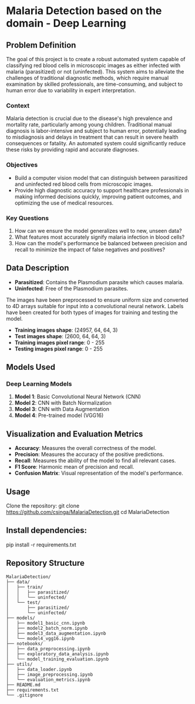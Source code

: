 # Malaria Detection based on the domain - Deep Learning

## Problem Definition

The goal of this project is to create a robust automated system capable of classifying red blood cells in microscopic images as either infected with malaria (parasitized) or not (uninfected). This system aims to alleviate the challenges of traditional diagnostic methods, which require manual examination by skilled professionals, are time-consuming, and subject to human error due to variability in expert interpretation.

### Context

Malaria detection is crucial due to the disease's high prevalence and mortality rate, particularly among young children. Traditional manual diagnosis is labor-intensive and subject to human error, potentially leading to misdiagnosis and delays in treatment that can result in severe health consequences or fatality. An automated system could significantly reduce these risks by providing rapid and accurate diagnoses.

### Objectives

- Build a computer vision model that can distinguish between parasitized and uninfected red blood cells from microscopic images.
- Provide high diagnostic accuracy to support healthcare professionals in making informed decisions quickly, improving patient outcomes, and optimizing the use of medical resources.

### Key Questions

1. How can we ensure the model generalizes well to new, unseen data?
2. What features most accurately signify malaria infection in blood cells?
3. How can the model's performance be balanced between precision and recall to minimize the impact of false negatives and positives?

## Data Description

- **Parasitized**: Contains the Plasmodium parasite which causes malaria.
- **Uninfected**: Free of the Plasmodium parasites.

The images have been preprocessed to ensure uniform size and converted to 4D arrays suitable for input into a convolutional neural network. Labels have been created for both types of images for training and testing the model.

- **Training images shape**: (24957, 64, 64, 3)
- **Test images shape**: (2600, 64, 64, 3)
- **Training images pixel range**: 0 - 255
- **Testing images pixel range**: 0 - 255

## Models Used

### Deep Learning Models

1. **Model 1**: Basic Convolutional Neural Network (CNN)
2. **Model 2**: CNN with Batch Normalization
3. **Model 3**: CNN with Data Augmentation
4. **Model 4**: Pre-trained model (VGG16)

## Visualization and Evaluation Metrics

- **Accuracy**: Measures the overall correctness of the model.
- **Precision**: Measures the accuracy of the positive predictions.
- **Recall**: Measures the ability of the model to find all relevant cases.
- **F1 Score**: Harmonic mean of precision and recall.
- **Confusion Matrix**: Visual representation of the model's performance.

## Usage

Clone the repository:
git clone https://github.com/csinga/MalariaDetection.git
cd MalariaDetection

## Install dependencies:

pip install -r requirements.txt

## Repository Structure

```plaintext
MalariaDetection/
├── data/
│   ├── train/
│   │   ├── parasitized/
│   │   └── uninfected/
│   └── test/
│       ├── parasitized/
│       └── uninfected/
├── models/
│   ├── model1_basic_cnn.ipynb
│   ├── model2_batch_norm.ipynb
│   ├── model3_data_augmentation.ipynb
│   └── model4_vgg16.ipynb
├── notebooks/
│   ├── data_preprocessing.ipynb
│   ├── exploratory_data_analysis.ipynb
│   └── model_training_evaluation.ipynb
├── utils/
│   ├── data_loader.ipynb
│   ├── image_preprocessing.ipynb
│   └── evaluation_metrics.ipynb
├── README.md
├── requirements.txt
└── .gitignore
